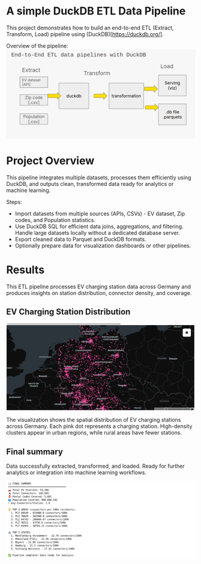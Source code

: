 # A simple DuckDB ETL Data Pipeline

This project demonstrates how to build an end-to-end ETL (Extract, Transform, Load) pipeline using (DuckDB)[https://duckdb.org/].

Overview of the pipeline:
![duckdb_data_pipeline](figs/duckdb_data_pipeline.png)


# Project Overview

This pipeline integrates multiple datasets, processes them efficiently using DuckDB, and outputs clean, transformed data ready for analytics or machine learning.

Steps:

- Import datasets from multiple sources (APIs, CSVs) - EV dataset, Zip codes, and Population statistics.
- Use DuckDB SQL for efficient data joins, aggregations, and filtering. Handle large datasets locally without a dedicated database server.
- Export cleaned data to Parquet and DuckDB formats.
- Optionally prepare data for visualization dashboards or other pipelines.


# Results

This ETL pipeline processes EV charging station data across Germany and produces insights on station distribution, connector density, and coverage.

## EV Charging Station Distribution

![EV Station Map](figs/EV_Station_Map.png)

The visualization shows the spatial distribution of EV charging stations across Germany. Each pink dot represents a charging station. High-density clusters appear in urban regions, while rural areas have fewer stations.


## Final summary

Data successfully extracted, transformed, and loaded. Ready for further analytics or integration into machine learning workflows.

![final_summary](figs/final_summary.png)

